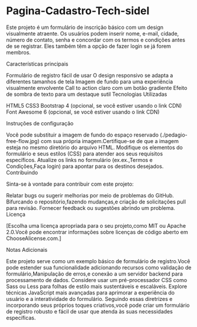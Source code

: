 # Pagina-Cadastro-Tech-sidel

Este projeto é um formulário de inscrição básico com um design visualmente atraente. Os usuários podem inserir nome, e-mail, cidade, número de contato, senha e concordar com os termos e condições antes de se registrar. Eles também têm a opção de fazer login se já forem membros.

Características principais

Formulário de registro fácil de usar
O design responsivo se adapta a diferentes tamanhos de tela
Imagem de fundo para uma experiência visualmente envolvente
Call to action claro com um botão gradiente
Efeito de sombra de texto para um destaque sutil
Tecnologias Utilizadas

HTML5
CSS3
Bootstrap 4 (opcional, se você estiver usando o link CDN)
Font Awesome 6 (opcional, se você estiver usando o link CDN)

Instruções de configuração

Você pode substituir a imagem de fundo do espaço reservado (./pedagio-free-flow.jpg) com sua própria imagem.Certifique-se de que a imagem esteja no mesmo diretório do arquivo HTML.
Modifique os elementos do formulário e seus estilos (CSS) para atender aos seus requisitos específicos.
Atualize os links no formulário (ex.ex.,Termos e Condições,Faça login) para apontar para os destinos desejados.
Contribuindo

Sinta-se à vontade para contribuir com este projeto:

Relatar bugs ou sugerir melhorias por meio de problemas do GitHub.
Bifurcando o repositório,fazendo mudanças,e criação de solicitações pull para revisão.
Fornecer feedback ou sugestões abrindo um problema.
Licença

[Escolha uma licença apropriada para o seu projeto,como MIT ou Apache 2.0.Você pode encontrar informações sobre licenças de código aberto em ChooseAlicense.com.]

Notas Adicionais

Este projeto serve como um exemplo básico de formulário de registro.Você pode estender sua funcionalidade adicionando recursos como validação de formulário,Manipulação de erros,e conexão a um servidor backend para processamento de dados.
Considere usar um pré-processador CSS como Sass ou Less para folhas de estilo mais sustentáveis ​​e escaláveis.
Explore técnicas JavaScript mais avançadas para aprimorar a experiência do usuário e a interatividade do formulário.
Seguindo essas diretrizes e incorporando seus próprios toques criativos,você pode criar um formulário de registro robusto e fácil de usar que atenda às suas necessidades específicas.
